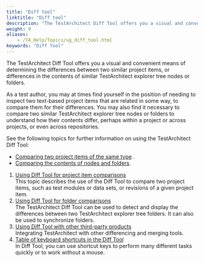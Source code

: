 ```yaml
--- 
title: "Diff tool"
linktitle: "Diff tool"
description: "The TestArchitect Diff Tool offers you a visual and convenient means of determining the differences between two similar project items, or differences in the contents of similar TestArchitect explorer tree nodes or folders."
weight: 9
aliases: 
    - /TA_Help/Topics/ug_diff_tool.html
keywords: "Diff Tool"
---
```


The TestArchitect Diff Tool offers you a visual and convenient means of determining the differences between two similar project items, or differences in the contents of similar TestArchitect explorer tree nodes or folders.

As a test author, you may at times find yourself in the position of needing to inspect two text-based project items that are related in some way, to compare them for their differences. You may also find it necessary to compare two similar TestArchitect explorer tree nodes or folders to understand how their contents differ, perhaps within a project or across projects, or even across repositories.

See the following topics for further information on using the TestArchitect Diff Tool:

-   [Comparing two project items of the same type](/TA_Help/Topics/ug_item_comparison.html) .
-   [Comparing the contents of nodes and folders](/TA_Help/Topics/ug_diff_tool_directory.html).

1.  [Using Diff Tool for project item comparisons](/TA_Help/Topics/ug_item_comparison.html)  
This topic describes the use of the Diff Tool to compare two project items, such as test modules or data sets, or revisions of a given project item.
2.  [Using Diff Tool for folder comparisons](/TA_Help/Topics/ug_diff_tool_directory.html)  
The TestArchitect Diff Tool can be used to detect and display the differences between two TestArchitect explorer tree folders. It can also be used to synchronize folders.
3.  [Using Diff Tool with other third-party products](/TA_Help/Topics/ug_diff_tool_using_other_products.html)  
Integrating TestArchitect with other differencing and merging tools.
4.  [Table of keyboard shortcuts in the Diff Tool](/TA_Help/Topics/ug_diff_tool_shortcut.html)  
In Diff Tool, you can use shortcut keys to perform many different tasks quickly or to work without a mouse.



